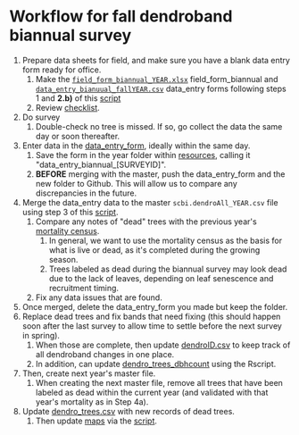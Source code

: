 # Workflow for fall dendroband biannual survey

1. Prepare data sheets for field, and make sure you have a blank data entry form ready for office.
    1. Make the [`field_form_biannual_YEAR.xlsx`](https://github.com/SCBI-ForestGEO/Dendrobands/tree/master/resources/field_forms) field_form_biannual and [`data_entry_bianuual_fallYEAR.csv`](https://github.com/SCBI-ForestGEO/Dendrobands/tree/master/resources/data_entry_forms) data_entry forms following steps 1 and **2.b)** of this [script](https://github.com/SCBI-ForestGEO/Dendrobands/blob/master/Rscripts/survey_forms/biannual_survey.R)
    1. Review [checklist](https://github.com/SCBI-ForestGEO/Dendrobands/tree/master/resources/field_forms).
2. Do survey
    1. Double-check no tree is missed. If so, go collect the data the same day or soon thereafter.
3. Enter data in the [data_entry_form](https://github.com/SCBI-ForestGEO/Dendrobands/tree/master/resources/data_entry_forms), ideally within the same day.
    1. Save the form in the year folder within [resources](https://github.com/SCBI-ForestGEO/Dendrobands/tree/master/resources/data_entry_forms), calling it "data_entry_biannual_[SURVEYID]".
    1. **BEFORE** merging with the master, push the data_entry_form and the new folder to Github. This will allow us to compare any discrepancies in the future.
4. Merge the data_entry data to the master `scbi.dendroAll_YEAR.csv` file using step 3 of this [script](https://github.com/SCBI-ForestGEO/Dendrobands/blob/master/Rscripts/survey_forms/biannual_survey.R).
    1. Compare any notes of "dead" trees with the previous year's [mortality census](https://github.com/SCBI-ForestGEO/SCBI-ForestGEO-Data_private/tree/master/SCBI_mortality/data).
        1. In general, we want to use the mortality census as the basis for what is live or dead, as it's completed during the growing season.
        1. Trees labeled as dead during the biannual survey may look dead due to the lack of leaves, depending on leaf senescence and recruitment timing.
    1. Fix any data issues that are found.
5. Once merged, delete the data_entry_form you made but keep the folder.
6. Replace dead trees and fix bands that need fixing (this should happen soon after the last survey to allow time to settle before the next survey in spring).
    1. When those are complete, then update [dendroID.csv](https://github.com/SCBI-ForestGEO/Dendrobands/blob/master/data/dendroID.csv) to keep track of all dendroband changes in one place.
    1. In addition, can update [dendro_trees_dbhcount](https://github.com/SCBI-ForestGEO/Dendrobands/tree/master/results/dendro_trees_dbhcount) using the Rscript.
7. Then, create next year's master file.    
    1. When creating the next master file, remove all trees that have been labeled as dead within the current year (and validated with that year's mortality as in Step 4a).
8. Update [dendro_trees.csv](https://github.com/SCBI-ForestGEO/Dendrobands/blob/master/data/dendro_trees.csv) with new records of dead trees.
    1. Then update [maps](https://github.com/SCBI-ForestGEO/Dendrobands/tree/master/resources/maps) via the [script](https://github.com/SCBI-ForestGEO/Dendrobands/tree/master/Rscripts).
